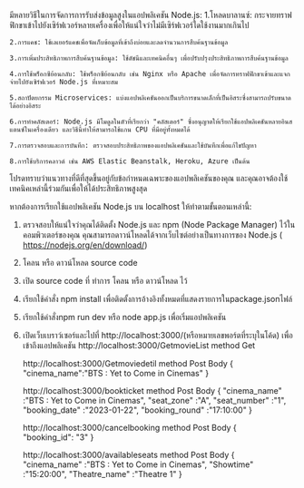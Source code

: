 มีหลายวิธีในการจัดการการรับส่งข้อมูลสูงในแอปพลิเคชัน Node.js:
    1.โหลดบาลานซ์: กระจายทราฟฟิกขาเข้าไปยังเซิร์ฟเวอร์หลายเครื่องเพื่อให้แน่ใจว่าไม่มีเซิร์ฟเวอร์ใดใช้งานมากเกินไป
    
    2.การแคช: ใช้เลเยอร์แคชเพื่อจัดเก็บข้อมูลที่เข้าถึงบ่อยและลดจำนวนการสืบค้นฐานข้อมูล
    
    3.การเพิ่มประสิทธิภาพการสืบค้นฐานข้อมูล: ใช้ดัชนีและเทคนิคอื่นๆ เพื่อปรับปรุงประสิทธิภาพการสืบค้นฐานข้อมูล
    
    4.การใช้พร็อกซีย้อนกลับ: ใช้พร็อกซีย้อนกลับ เช่น Nginx หรือ Apache เพื่อจัดการทราฟฟิกขาเข้าและแจกจ่ายไปยังเซิร์ฟเวอร์ Node.js ที่เหมาะสม
    
    5.สถาปัตยกรรม Microservices: แบ่งแอปพลิเคชันออกเป็นบริการขนาดเล็กที่เป็นอิสระซึ่งสามารถปรับขนาดได้อย่างอิสระ
    
    6.การทำคลัสเตอร์: Node.js มีโมดูลในตัวที่เรียกว่า "คลัสเตอร์" ซึ่งอนุญาตให้เรียกใช้แอปพลิเคชันหลายอินสแตนซ์ในเครื่องเดียว และวิธีนี้ทำให้สามารถใช้แกน CPU ที่มีอยู่ทั้งหมดได้
    
    7.การตรวจสอบและการบันทึก: ตรวจสอบประสิทธิภาพของแอปพลิเคชันและใช้บันทึกเพื่อแก้ไขปัญหา
    
    8.การใช้บริการคลาวด์ เช่น AWS Elastic Beanstalk, Heroku, Azure เป็นต้น
    

โปรดทราบว่าแนวทางที่ดีที่สุดขึ้นอยู่กับข้อกำหนดเฉพาะของแอปพลิเคชันของคุณ และคุณอาจต้องใช้เทคนิคเหล่านี้ร่วมกันเพื่อให้ได้ประสิทธิภาพสูงสุด



หากต้องการเรียกใช้แอปพลิเคชัน Node.js บน localhost ให้ทำตามขั้นตอนเหล่านี้:

1. ตรวจสอบให้แน่ใจว่าคุณได้ติดตั้ง Node.js และ npm (Node Package Manager) ไว้ในคอมพิวเตอร์ของคุณ คุณสามารถดาวน์โหลดได้จากเว็บไซต์อย่างเป็นทางการของ Node.js ( https://nodejs.org/en/download/)
2. โคลน หรือ ดาวน์โหลด  source code
3. เปิด source code ที่ ทำการ โคลน หรือ ดาวน์โหลด ไว้
4. เรียกใช้คำสั่ง npm install เพื่อติดตั้งการอ้างอิงทั้งหมดที่แสดงรายการในpackage.jsonไฟล์
5. เรียกใช้คำสั่งnpm run dev หรือ node app.js เพื่อเริ่มแอปพลิเคชัน
6. เปิดเว็บเบราว์เซอร์และไปที่ http://localhost:3000/(หรือหมายเลขพอร์ตที่ระบุในโค้ด) เพื่อเข้าถึงแอปพลิเคชัน
    http://localhost:3000/GetmovieList
    method Get
    
    http://localhost:3000/Getmoviedetil
    method Post
    Body
      {
        "cinema_name":"BTS : Yet to Come in Cinemas"
      }
    
    http://localhost:3000/bookticket
    method Post
    Body
      {
        "cinema_name" :"BTS : Yet to Come in Cinemas",
        "seat_zone" :"A",
        "seat_number" :"1",
        "booking_date" :"2023-01-22",
        "booking_round" :"17:10:00"
      }
      
    http://localhost:3000/cancelbooking
      method Post
      Body
      {  
        "booking_id": "3"
      }
    
    http://localhost:3000/availableseats
    method Post
    Body
      {  
        "cinema_name" :"BTS : Yet to Come in Cinemas",
        "Showtime" :"15:20:00",
        "Theatre_name" :"Theatre 1"
      }
